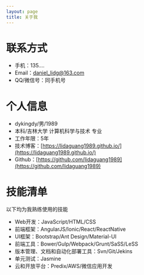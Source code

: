 ```yaml
---
layout: page
title: 关于我 
---
```


# 联系方式

- 手机：135....
- Email：daniel_lidg@163.com
- QQ/微信号：同手机号

# 个人信息
 - dykingdy/男/1989
 - 本科/吉林大学 计算机科学与技术 专业
 - 工作年限：5年
 - 技术博客：[https://lidaguang1989.github.io/](https://lidaguang1989.github.io/)
 - Github：[https://github.com/lidaguang1989](https://github.com/lidaguang1989)

# 技能清单

以下均为我熟练使用的技能

- Web开发：JavaScript/HTML/CSS
- 前端框架：AngularJS/Ionic/React/ReactNative
- UI框架：Bootstrap/Ant Design/Material-UI
- 前端工具：Bower/Gulp/Webpack/Grunt/SaSS/LeSS
- 版本管理、文档和自动化部署工具：Svn/Git/Jekins
- 单元测试：Jasmine
- 云和开放平台：Predix/AWS/微信应用开发
